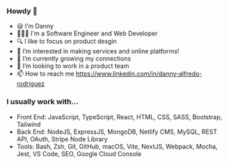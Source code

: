 ### Howdy 👋
- 😃 I’m Danny
- 🧑🏻‍💻 I'm a Software Engineer and Web Developer
- 🔍 I like to focus on product desgin
- 👀 I’m interested in making services and online platforms!
- 🌱 I’m currently growing my connections
- 🔭 I’m looking to work in a product team
- 📫 How to reach me https://www.linkedin.com/in/danny-alfredo-rodriguez

### I usually work with...
- Front End: JavaScript, TypeScript, React, HTML, CSS, SASS, Bootstrap, Tailwind
- Back End: NodeJS, ExpressJS, MongoDB, Netlify CMS, MySQL, REST API, OAuth, Stripe Node Library
- Tools: Bash, Zsh, Git, GitHub, macOS, Vite, NextJS, Webpack, Mocha, Jest, VS Code, SEO, Google Cloud Console

<!---
Danny-Rodriguez/Danny-Rodriguez is a ✨ special ✨ repository because its `README.md` (this file) appears on your GitHub profile.
You can click the Preview link to take a look at your changes.
--->
